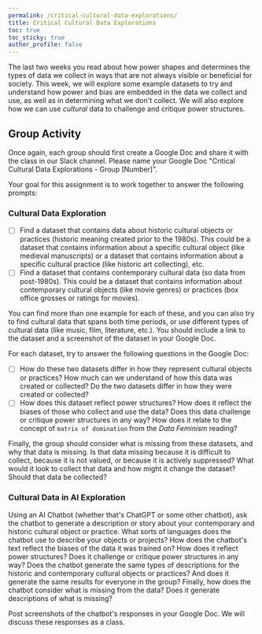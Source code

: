 ```yaml
---
permalink: /critical-cultural-data-explorations/
title: Critical Cultural Data Explorations
toc: true
toc_sticky: true
author_profile: false
---
```


The last two weeks you read about how power shapes and determines the types of data we collect in ways that are not always visible or beneficial for society. This week, we will explore some example datasets to try and understand how power and bias are embedded in the data we collect and use, as well as in determining what we don't collect. We will also explore how we can use *cultural* data to challenge and critique power structures.

## Group Activity

Once again, each group should first create a Google Doc and share it with the class in our Slack channel. Please name your Google Doc "Critical Cultural Data Explorations - Group [Number]".

Your goal for this assignment is to work together to answer the following prompts:

### Cultural Data Exploration

- [ ] Find a dataset that contains data about historic cultural objects or practices (historic meaning created prior to the 1980s). This could be a dataset that contains information about a specific cultural object (like medieval manuscripts) or a dataset that contains information about a specific cultural practice (like historic art collecting), etc.
- [ ] Find a dataset that contains contemporary cultural data (so data from post-1980s). This could be a dataset that contains information about contemporary cultural objects (like movie genres) or practices (box office grosses or ratings for movies).

You can find more than one example for each of these, and you can also try to find cultural data that spans both time periods, or use different types of cultural data (like music, film, literature, etc.). You should include a link to the dataset and a screenshot of the dataset in your Google Doc.

For each dataset, try to answer the following questions in the Google Doc:

- [ ] How do these two datasets differ in how they represent cultural objects or practices? How much can we understand of how this data was created or collected? Do the two datasets differ in how they were created or collected?
- [ ] How does this dataset reflect power structures? How does it reflect the biases of those who collect and use the data? Does this data challenge or critique power structures in any way? How does it relate to the concept of `matrix of domination` from the *Data Feminism* reading?

Finally, the group should consider what is missing from these datasets, and why that data is missing. Is that data missing because it is difficult to collect, because it is not valued, or because it is actively suppressed? What would it look to collect that data and how might it change the dataset? Should that data be collected?

### Cultural Data in AI Exploration

Using an AI Chatbot (whether that's ChatGPT or some other chatbot), ask the chatbot to generate a description or story about your contemporary and historic cultural object or practice. What sorts of languages does the chatbot use to describe your objects or projects? How does the chatbot's text reflect the biases of the data it was trained on? How does it reflect power structures? Does it challenge or critique power structures in any way? Does the chatbot generate the same types of descriptions for the historic and contemporary cultural objects or practices? And does it generate the same results for everyone in the group? Finally, how does the chatbot consider what is missing from the data? Does it generate descriptions of what is missing?

Post screenshots of the chatbot's responses in your Google Doc. We will discuss these responses as a class.